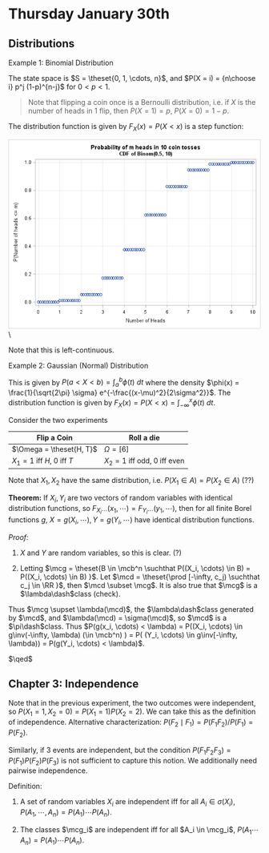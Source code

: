 # Thursday January 30th

## Distributions

Example 1: 
Binomial Distribution

The state space is $S = \theset{0, 1, \cdots, n}$, and $P(X = i) = {n\choose i} p^j (1-p)^{n-j}$ for $0 < p < 1$.

> Note that flipping a coin once is a Bernoulli distribution, i.e. if $X$ is the number of heads in 1 flip, then $P(X=1) = p,~P(X=0) = 1-p$.

The distribution function is given by $F_X(x) = P(X < x)$ is a step function:

![Image](figures/2020-01-30-09:40.png)\

Note that this is left-continuous.

Example 2:
Gaussian (Normal) Distribution

This is given by $P(a < X < b) = \int_a^b \phi(t) ~dt$ where the density $\phi(x) = \frac{1}{\sqrt{2\pi} \sigma} e^{-\frac{(x-\mu)^2}{2\sigma^2}}$. 
The distribution function is given by $F_X(x) = P(X < x) = \int_{-\infty}^x \phi(t) ~dt$.

Consider the two experiments

| Flip a Coin | Roll a die |
| ----- | ----- |
|$\Omega = \theset{H, T}$ | $\Omega = [6]$ |
| $X_1 = 1$ iff $H$, $0$ iff $T$ | $X_2 = 1$ iff odd, $0$ iff even |

Note that $X_1, X_2$ have the same distribution, i.e. $P(X_1 \in A) = P(X_2 \in A)$ (??)

**Theorem:**
If $X_i, Y_i$ are two vectors of random variables with identical distribution functions, so $F_{X_i\cdots}(x_1, \cdots) = F_{Y_i \cdots}(y_1, \cdots)$,
then for all finite Borel functions $g$, $X = g(X_i, \cdots), Y = g(Y_i, \cdots)$ have identical distribution functions.

*Proof:*

1. $X$ and $Y$ are random variables, so this is clear. (?)

2. Letting $\mcg = \theset{B \in \mcb^n \suchthat P((X_i, \cdots) \in B) = P((X_i, \cdots) \in B) }$.
  Let $\mcd = \theset{\prod [-\infty, c_j) \suchthat c_j \in \RR }$, then $\mcd \subset \mcg$.
  It is also true that $\mcg$ is a $\lambda\dash$class (check).

Thus $\mcg \supset \lambda(\mcd)$, the $\lambda\dash$class generated by $\mcd$, and $\lambda(\mcd) = \sigma(\mcd)$, so $\mcd$ is a $\pi\dash$class.
Thus $P(g(x_i, \cdots) < \lambda) = P((X_i, \cdots) \in g\inv(-\infty, \lambda) (\in \mcb^n) ) = P( (Y_i, \cdots) \in g\inv[-\infty, \lambda)) = P(g(Y_i, \cdots) < \lambda)$.

$\qed$

## Chapter 3: Independence


Note that in the previous experiment, the two outcomes were independent, so $P(X_1 = 1, X_2 = 0) = P(X_1 = 1) P(X_2 = 2)$.
We can take this as the definition of independence.
Alternative characterization: $P(F_2 \mid F_1) = P(F_1 F_2) / P(F_1) = P(F_2)$.

Similarly, if 3 events are independent, but the condition $P(F_1 F_2 F_3) = P(F_1) P(F_2) P(F_3)$ is not sufficient to capture this notion.
We additionally need pairwise independence.

Definition:

1. A set of random variables $X_i$ are independent iff for all $A_i \in \sigma(X_i)$, $P(A_1, \cdots, A_n) = P(A_1) \cdots P(A_n)$.

2. The classes $\mcg_i$ are independent iff for all $A_i \in \mcg_i$, $P(A_1 \cdots A_n) = P(A_1) \cdots P(A_n)$.

